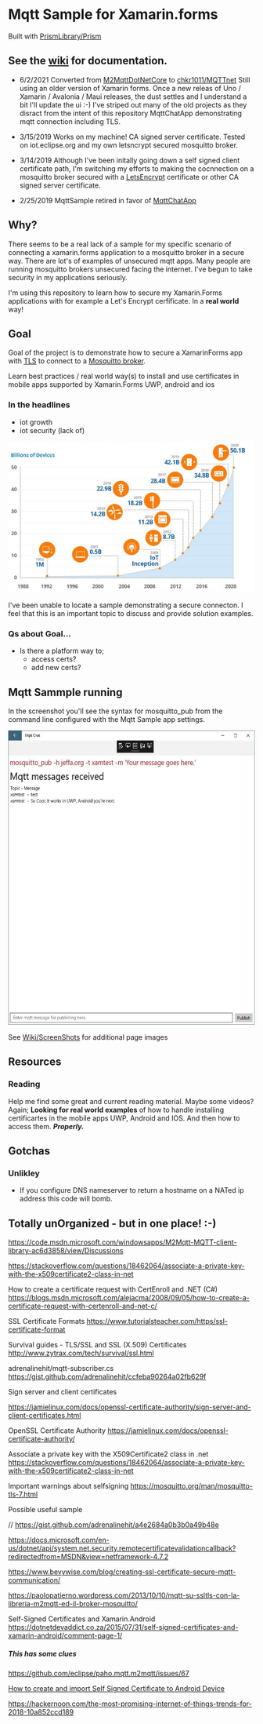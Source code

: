 # Mqtt Sample for Xamarin.forms
Built with [PrismLibrary/Prism](https://github.com/PrismLibrary/Prism)
## See the [wiki](https://github.com/jhalbrecht/XamarinFormsMqttSample/wiki) for documentation.

* 6/2/2021 Converted from [M2MqttDotNetCore](https://github.com/mohaqeq/M2MqttDotnetCore) to [chkr1011/MQTTnet](https://github.com/chkr1011/MQTTnet) 
Still using an older version of Xamarin forms. Once a new releas of  Uno / Xamarin / Avalonia / Maui releases, the dust settles and I understand a bit I'll update the ui :-)
I've striped out many of the old projects as they disract from the intent of this repository MqttChatApp demonstrating mqtt connection including TLS.

* 3/15/2019 Works on my machine! CA signed server certificate. Tested on iot.eclipse.org and my own letsncrypt secured mosquitto broker.

* 3/14/2019 Although I've been initally going down a self signed client certificate path, I'm switching my efforts to making the cocnnection on a mosquitto broker secured with a [LetsEncrypt](https://letsencrypt.org/) certificate or other CA signed server certificate.

* 2/25/2019 MqttSample retired in favor of [MqttChatApp](https://github.com/jhalbrecht/XamarinFormsMqttSample/tree/master/MqttChatApp)

## Why?
There seems to be a real lack of a sample for my specific scenario of connecting a xamarin.forms application to a mosquitto broker in a secure way.
There are lot's of examples of unsecured mqtt apps. Many people are running mosquitto brokers unsecured facing the internet. 
I've begun to take security in my applications seriously.

I'm using this repository to learn how to secure my Xamarin.Forms applications with for example a Let's Encrypt cerfificate. In a **real world** way!


## Goal
Goal of the project is to demonstrate how to secure a XamarinForms app with [TLS](https://en.wikipedia.org/wiki/Transport_Layer_Security) to connect to a [Mosquitto broker](https://mosquitto.org/). 

Learn best practices / real world way(s) to install and use certificates in mobile apps supported by Xamarin.Forms UWP, android and ios


### In the headlines
* iot growth
* iot security (lack of)

![](/images/CiscoIotTrendsChart.jpeg)


I've been unable to locate a sample demonstrating a secure connecton. I feel that this is an important topic to discuss and provide solution examples.


### Qs about Goal...

* Is there a platform way to;
  - access certs?
  - add new certs?


## Mqtt Sammple running



In the screenshot you'll see the syntax for mosquitto_pub from the command line configured with the Mqtt Sample app settings.

<p align="left">
  <img height="600" src="https://github.com/jhalbrecht/XamarinFormsMqttSample/blob/master/images/XamrinFormsMqttUwpChatApp.JPG">
</p>


See [Wiki/ScreenShots](https://github.com/jhalbrecht/XamarinFormsMqttSample/wiki/ScreenShots) for additional page images




## Resources

### Reading
Help me find some great and current reading material. Maybe some videos? Again; **Looking for real world examples** of how to handle installing certificartes in 
the mobile apps UWP, Android and IOS. And then how to access them. **_Properly._**

## Gotchas
### Unlikley 
- If you configure DNS nameserver to return a hostname on a NATed ip address this code will bomb.

## Totally unOrganized - but in one place! :-)

https://code.msdn.microsoft.com/windowsapps/M2Mqtt-MQTT-client-library-ac6d3858/view/Discussions

https://stackoverflow.com/questions/18462064/associate-a-private-key-with-the-x509certificate2-class-in-net

How to create a certificate request with CertEnroll and .NET (C#)
https://blogs.msdn.microsoft.com/alejacma/2008/09/05/how-to-create-a-certificate-request-with-certenroll-and-net-c/

SSL Certificate Formats
https://www.tutorialsteacher.com/https/ssl-certificate-format

Survival guides - TLS/SSL and SSL (X.509) Certificates
http://www.zytrax.com/tech/survival/ssl.html


adrenalinehit/mqtt-subscriber.cs
https://gist.github.com/adrenalinehit/ccfeba90264a02fb629f

Sign server and client certificates

https://jamielinux.com/docs/openssl-certificate-authority/sign-server-and-client-certificates.html

OpenSSL Certificate Authority
https://jamielinux.com/docs/openssl-certificate-authority/

Associate a private key with the X509Certificate2 class in .net
https://stackoverflow.com/questions/18462064/associate-a-private-key-with-the-x509certificate2-class-in-net

Important warnings about selfsigning
https://mosquitto.org/man/mosquitto-tls-7.html

Possible useful sample

// https://gist.github.com/adrenalinehit/a4e2684a0b3b0a49b48e


https://docs.microsoft.com/en-us/dotnet/api/system.net.security.remotecertificatevalidationcallback?redirectedfrom=MSDN&view=netframework-4.7.2
     
https://www.bevywise.com/blog/creating-ssl-certificate-secure-mqtt-communication/

https://paolopatierno.wordpress.com/2013/10/10/mqtt-su-ssltls-con-la-libreria-m2mqtt-ed-il-broker-mosquitto/

Self-Signed Certificates and Xamarin.Android
https://dotnetdevaddict.co.za/2015/07/31/self-signed-certificates-and-xamarin-android/comment-page-1/

##### This has some clues

https://github.com/eclipse/paho.mqtt.m2mqtt/issues/67

[How to create and import Self Signed Certificate to Android Device](https://aboutssl.org/how-to-create-and-import-self-signed-certificate-to-android-device/)

https://hackernoon.com/the-most-promising-internet-of-things-trends-for-2018-10a852ccd189